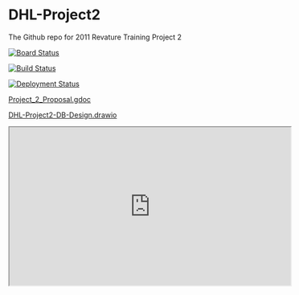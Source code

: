 # DHL-Project2
The Github repo for 2011 Revature Training Project 2

[![Board Status](https://dev.azure.com/2011-Revature-Project2/0ca1e1e0-6d85-4309-8693-a63578c346e0/4aa37e0a-9cec-461c-9d30-01574428975e/_apis/work/boardbadge/da1df55a-1c6d-493e-bed6-e7014ce5ef9d)](https://dev.azure.com/2011-Revature-Project2/0ca1e1e0-6d85-4309-8693-a63578c346e0/_boards/board/t/4aa37e0a-9cec-461c-9d30-01574428975e/Microsoft.EpicCategory/)

[![Build Status](https://dev.azure.com/2011-Revature-Project2/2011-Revature-Project2/_apis/build/status/2011-nov02-net.DHL-Project2?branchName=master)](https://dev.azure.com/2011-Revature-Project2/2011-Revature-Project2/_build/latest?definitionId=2&branchName=master)

[![Deployment Status](https://vsrm.dev.azure.com/2011-Revature-Project2/_apis/public/Release/badge/0ca1e1e0-6d85-4309-8693-a63578c346e0/1/1)](https://dev.azure.com/2011-Revature-Project2/2011-Revature-Project2/_releaseProgress?_a=release-pipeline-progress&releaseId=1)

[Project_2_Proposal.gdoc](https://docs.google.com/document/d/1SUtmGZhvOQ8VzlGmNKQhKBRXFrF6DCC7mK_G612JgCM/edit?usp=sharing)

[DHL-Project2-DB-Design.drawio](https://drive.google.com/file/d/1vbZ_E7XsWTnbINBwabt1uGdYjkSsvt09/view?usp=sharing)

<iframe width="560" height="315" src='https://dbdiagram.io/embed/5fd67b429a6c525a03bae5d2'> </iframe>

